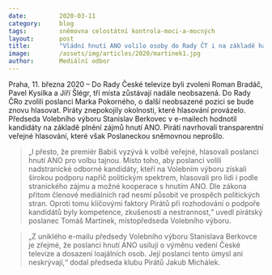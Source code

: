 ```yaml
---
date:         2020-03-11
category:     blog
tags:         sněmovna celostátní kontrola-moci-a-mocných
layout:       post
title:        "Vládní hnutí ANO volilo osoby do Rady ČT i na základě hájení jeho zájmů"
image:        /assets/img/articles/2020/martinek1.jpg
author:       Mediální odbor
--- 
```


 

Praha, 11. března 2020 – Do Rady České televize byli zvoleni Roman Bradáč, Pavel Kysilka a Jiří Šlégr, tří místa zůstávají nadále neobsazená. Do Rady ČRo zvolili poslanci Marka Pokorného, o další neobsazené pozici se bude znovu hlasovat. Piráty znepokojily okolnosti, které hlasování provázelo. Předseda Volebního výboru Stanislav Berkovec v e-mailech hodnotil kandidáty na základě plnění zájmů hnutí ANO. Piráti navrhovali transparentní veřejné hlasování, které však Poslaneckou sněmovnou neprošlo. 

> „I přesto, že premiér Babiš vyzývá k volbě veřejné, hlasovali poslanci hnutí ANO pro volbu tajnou. Místo toho, aby poslanci volili nadstranické odborné kandidáty, kteří na Volebním výboru získali širokou podporu napříč politickým spektrem, hlasovali pro lidi i podle stranického zájmu a možné kooperace s hnutím ANO. Dle zákona přitom členové mediálních rad nesmí působit ve prospěch politických stran. Oproti tomu klíčovými faktory Pirátů při rozhodování o podpoře kandidátů byly kompetence, zkušenosti a nestrannost,“ uvedl pirátský poslanec Tomáš Martínek, místopředseda Volebního výboru.

> „Z uniklého e-mailu předsedy Volebního výboru Stanislava Berkovce je zřejmé, že poslanci hnutí ANO usilují o výměnu vedení České televize a dosazení loajálních osob. Její poslanci tento úmysl ani neskrývají,“ dodal předseda klubu Pirátů Jakub Michálek. 
